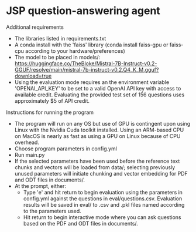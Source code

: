 # JSP question-answering agent

Additional requirements

- The libraries listed in requirements.txt
- A conda install with the 'faiss' library (conda install faiss-gpu or faiss-cpu according to your hardware/preferences)
- The model to be placed in models/: https://huggingface.co/TheBloke/Mistral-7B-Instruct-v0.2-GGUF/resolve/main/mistral-7b-instruct-v0.2.Q4_K_M.gguf?download=true
- Using the evaluation mode requires an the environment variable 'OPENAI_API_KEY' to be set to a valid OpenAI API key with access to available credit. Evaluating the provided test set of 156 questions uses approximately $5 of API credit.

Instructions for running the program

- The program will run on any OS but use of GPU is contingent upon using Linux with the Nvidia Cuda toolkit installed. Using an ARM-based CPU on MacOS is nearly as fast as using a GPU on Linux because of CPU overhead.
- Choose program parameters in config.yml
- Run main.py
- If the selected parameters have been used before the reference text chunks and vectors will be loaded from data/; selecting previously unused parameters will initiate chunking and vector embedding for PDF and ODT files in documents/.
- At the prompt, either:
  - Type 'e' and hit return to begin evaluation using the parameters in config.yml against the questions in eval/questions.csv. Evaluation results will be saved in eval/ to .csv and .pkl files named according to the parameters used.
  - Hit return to begin interactive mode where you can ask questions based on the PDF and ODT files in documents/.
